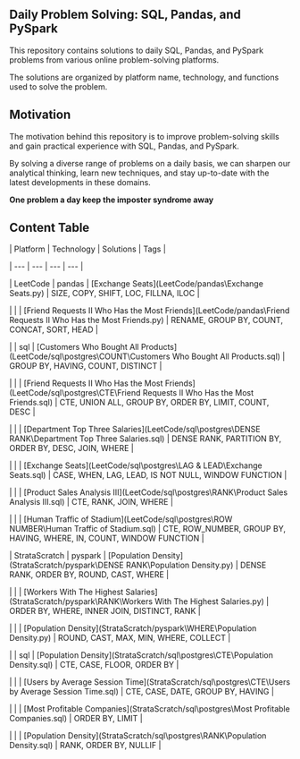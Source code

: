 
## Daily Problem Solving: SQL, Pandas, and PySpark

This repository contains solutions to daily SQL, Pandas, and PySpark problems from various online problem-solving platforms.

The solutions are organized by platform name, technology, and functions used to solve the problem.

## Motivation

The motivation behind this repository is to improve problem-solving skills and gain practical experience with SQL, Pandas, and PySpark.

By solving a diverse range of problems on a daily basis, we can sharpen our analytical thinking, learn new techniques, and stay up-to-date with the latest developments in these domains.



**One problem a day keep the imposter syndrome away**



## Content Table



| Platform | Technology | Solutions | Tags |

| --- | --- | --- | --- |

| LeetCode | pandas | [Exchange Seats](LeetCode/pandas\Exchange Seats.py) | SIZE, COPY, SHIFT, LOC, FILLNA, ILOC |

|  |  | [Friend Requests II Who Has the Most Friends](LeetCode/pandas\Friend Requests II Who Has the Most Friends.py) | RENAME, GROUP BY, COUNT, CONCAT, SORT, HEAD |

|  | sql | [Customers Who Bought All Products](LeetCode/sql\postgres\COUNT\Customers Who Bought All Products.sql) | GROUP BY, HAVING, COUNT, DISTINCT |

|  |  | [Friend Requests II Who Has the Most Friends](LeetCode/sql\postgres\CTE\Friend Requests II Who Has the Most Friends.sql) | CTE, UNION ALL, GROUP BY, ORDER BY, LIMIT, COUNT, DESC |

|  |  | [Department Top Three Salaries](LeetCode/sql\postgres\DENSE RANK\Department Top Three Salaries.sql) | DENSE RANK, PARTITION BY, ORDER BY, DESC, JOIN, WHERE |

|  |  | [Exchange Seats](LeetCode/sql\postgres\LAG & LEAD\Exchange Seats.sql) | CASE, WHEN, LAG, LEAD, IS NOT NULL, WINDOW FUNCTION |

|  |  | [Product Sales Analysis III](LeetCode/sql\postgres\RANK\Product Sales Analysis III.sql) | CTE, RANK, JOIN, WHERE |

|  |  | [Human Traffic of Stadium](LeetCode/sql\postgres\ROW NUMBER\Human Traffic of Stadium.sql) | CTE, ROW_NUMBER, GROUP BY, HAVING, WHERE, IN, COUNT, WINDOW FUNCTION |

| StrataScratch | pyspark | [Population Density](StrataScratch/pyspark\DENSE RANK\Population Density.py) | DENSE RANK, ORDER BY, ROUND, CAST, WHERE |

|  |  | [Workers With The Highest Salaries](StrataScratch/pyspark\RANK\Workers With The Highest Salaries.py) | ORDER BY, WHERE, INNER JOIN, DISTINCT, RANK |

|  |  | [Population Density](StrataScratch/pyspark\WHERE\Population Density.py) | ROUND, CAST, MAX, MIN, WHERE, COLLECT |

|  | sql | [Population Density](StrataScratch/sql\postgres\CTE\Population Density.sql) | CTE, CASE, FLOOR, ORDER BY |

|  |  | [Users by Average Session Time](StrataScratch/sql\postgres\CTE\Users by Average Session Time.sql) | CTE, CASE, DATE, GROUP BY, HAVING |

|  |  | [Most Profitable Companies](StrataScratch/sql\postgres\Most Profitable Companies.sql) | ORDER BY, LIMIT |

|  |  | [Population Density](StrataScratch/sql\postgres\RANK\Population Density.sql) | RANK, ORDER BY, NULLIF |
